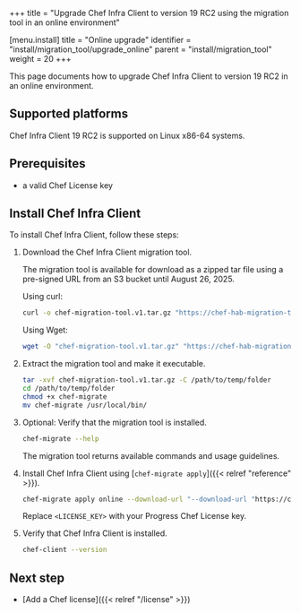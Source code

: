 +++
title = "Upgrade Chef Infra Client to version 19 RC2 using the migration tool in an online environment"

[menu.install]
title = "Online upgrade"
identifier = "install/migration_tool/upgrade_online"
parent = "install/migration_tool"
weight = 20
+++

This page documents how to upgrade Chef Infra Client to version 19 RC2 in an online environment.

## Supported platforms

Chef Infra Client 19 RC2 is supported on Linux x86-64 systems.

## Prerequisites

- a valid Chef License key

## Install Chef Infra Client

To install Chef Infra Client, follow these steps:

1. Download the Chef Infra Client migration tool.

    The migration tool is available for download as a zipped tar file using a pre-signed URL from an S3 bucket until August 26, 2025.

    Using curl:

    ```sh
    curl -o chef-migration-tool.v1.tar.gz "https://chef-hab-migration-tool-bucket.s3.amazonaws.com/rc2_hab_pkg_chef_client/rc2_migration_tool/migration-tools_Linux_x86_64.tar.gz?AWSAccessKeyId=AKIAW4FPVFT6BIP2EQW7&Signature=hbgCCCl9r48WHDP%2FFQtNTN9pFJw%3D&Expires=1756222424"
    ```

    Using Wget:

    ```sh
    wget -O "chef-migration-tool.v1.tar.gz" "https://chef-hab-migration-tool-bucket.s3.amazonaws.com/rc2_hab_pkg_chef_client/rc2_migration_tool/migration-tools_Linux_x86_64.tar.gz?AWSAccessKeyId=AKIAW4FPVFT6BIP2EQW7&Signature=hbgCCCl9r48WHDP%2FFQtNTN9pFJw%3D&Expires=1756222424"
    ```

1. Extract the migration tool and make it executable.

    ```sh
    tar -xvf chef-migration-tool.v1.tar.gz -C /path/to/temp/folder
    cd /path/to/temp/folder
    chmod +x chef-migrate
    mv chef-migrate /usr/local/bin/
    ```

1. Optional: Verify that the migration tool is installed.

    ```sh
    chef-migrate --help
    ```

    The migration tool returns available commands and usage guidelines.

1. Install Chef Infra Client using [`chef-migrate apply`]({{< relref "reference" >}}).

    ```sh
    chef-migrate apply online --download-url "--download-url "https://chef-hab-migration-tool-bucket.s3.amazonaws.com/rc2_hab_pkg_chef_client/rc2_tar_folder/chef-chef-infra-client-19.1.rc2.tar.gz?AWSAccessKeyId=AKIAW4FPVFT6BIP2EQW7&Signature=Q91HiSIzOxffl52La8EvqSXSqWk%3D&Expires=1756222682"" --license-key "<LICENSE_KEY>"
    ```

    Replace `<LICENSE_KEY>` with your Progress Chef License key.

1. Verify that Chef Infra Client is installed.

    ```sh
    chef-client --version
    ```

## Next step

- [Add a Chef license]({{< relref "/license" >}})
